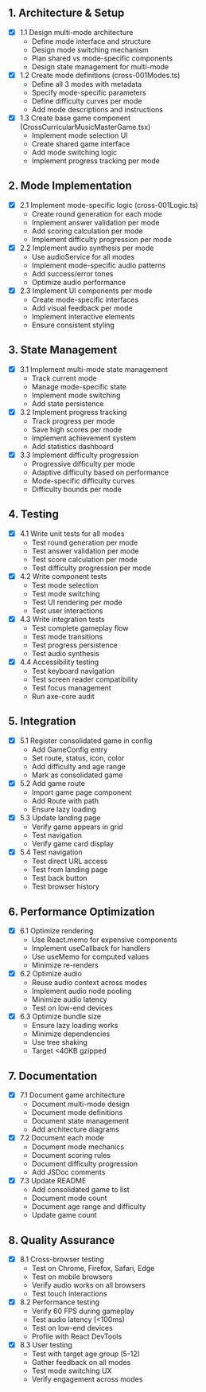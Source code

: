 ## 1. Architecture & Setup
- [x] 1.1 Design multi-mode architecture
  - Define mode interface and structure
  - Design mode switching mechanism
  - Plan shared vs mode-specific components
  - Design state management for multi-mode
- [x] 1.2 Create mode definitions (cross-001Modes.ts)
  - Define all 3 modes with metadata
  - Specify mode-specific parameters
  - Define difficulty curves per mode
  - Add mode descriptions and instructions
- [x] 1.3 Create base game component (CrossCurricularMusicMasterGame.tsx)
  - Implement mode selection UI
  - Create shared game interface
  - Add mode switching logic
  - Implement progress tracking per mode

## 2. Mode Implementation
- [x] 2.1 Implement mode-specific logic (cross-001Logic.ts)
  - Create round generation for each mode
  - Implement answer validation per mode
  - Add scoring calculation per mode
  - Implement difficulty progression per mode
- [x] 2.2 Implement audio synthesis per mode
  - Use audioService for all modes
  - Implement mode-specific audio patterns
  - Add success/error tones
  - Optimize audio performance
- [x] 2.3 Implement UI components per mode
  - Create mode-specific interfaces
  - Add visual feedback per mode
  - Implement interactive elements
  - Ensure consistent styling

## 3. State Management
- [x] 3.1 Implement multi-mode state management
  - Track current mode
  - Manage mode-specific state
  - Implement mode switching
  - Add state persistence
- [x] 3.2 Implement progress tracking
  - Track progress per mode
  - Save high scores per mode
  - Implement achievement system
  - Add statistics dashboard
- [x] 3.3 Implement difficulty progression
  - Progressive difficulty per mode
  - Adaptive difficulty based on performance
  - Mode-specific difficulty curves
  - Difficulty bounds per mode

## 4. Testing
- [x] 4.1 Write unit tests for all modes
  - Test round generation per mode
  - Test answer validation per mode
  - Test score calculation per mode
  - Test difficulty progression per mode
- [x] 4.2 Write component tests
  - Test mode selection
  - Test mode switching
  - Test UI rendering per mode
  - Test user interactions
- [x] 4.3 Write integration tests
  - Test complete gameplay flow
  - Test mode transitions
  - Test progress persistence
  - Test audio synthesis
- [x] 4.4 Accessibility testing
  - Test keyboard navigation
  - Test screen reader compatibility
  - Test focus management
  - Run axe-core audit

## 5. Integration
- [x] 5.1 Register consolidated game in config
  - Add GameConfig entry
  - Set route, status, icon, color
  - Add difficulty and age range
  - Mark as consolidated game
- [x] 5.2 Add game route
  - Import game page component
  - Add Route with path
  - Ensure lazy loading
- [x] 5.3 Update landing page
  - Verify game appears in grid
  - Test navigation
  - Verify game card display
- [x] 5.4 Test navigation
  - Test direct URL access
  - Test from landing page
  - Test back button
  - Test browser history

## 6. Performance Optimization
- [x] 6.1 Optimize rendering
  - Use React.memo for expensive components
  - Implement useCallback for handlers
  - Use useMemo for computed values
  - Minimize re-renders
- [x] 6.2 Optimize audio
  - Reuse audio context across modes
  - Implement audio node pooling
  - Minimize audio latency
  - Test on low-end devices
- [x] 6.3 Optimize bundle size
  - Ensure lazy loading works
  - Minimize dependencies
  - Use tree shaking
  - Target <40KB gzipped

## 7. Documentation
- [x] 7.1 Document game architecture
  - Document multi-mode design
  - Document mode definitions
  - Document state management
  - Add architecture diagrams
- [x] 7.2 Document each mode
  - Document mode mechanics
  - Document scoring rules
  - Document difficulty progression
  - Add JSDoc comments
- [x] 7.3 Update README
  - Add consolidated game to list
  - Document mode count
  - Document age range and difficulty
  - Update game count

## 8. Quality Assurance
- [x] 8.1 Cross-browser testing
  - Test on Chrome, Firefox, Safari, Edge
  - Test on mobile browsers
  - Verify audio works on all browsers
  - Test touch interactions
- [x] 8.2 Performance testing
  - Verify 60 FPS during gameplay
  - Test audio latency (<100ms)
  - Test on low-end devices
  - Profile with React DevTools
- [x] 8.3 User testing
  - Test with target age group (5-12)
  - Gather feedback on all modes
  - Test mode switching UX
  - Verify engagement across modes
